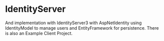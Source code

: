 # IdentityServer

And implementation with IdentityServer3 with AspNetIdentity using IdentityModel to manage users and EntityFramework for persistence.
There is also an Example Client Project.
